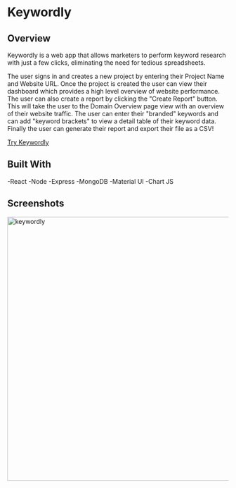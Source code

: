 # Keywordly
## Overview
Keywordly is a web app that allows marketers to perform keyword research with just a few clicks, eliminating the need for tedious spreadsheets.

The user signs in and creates a new project by entering their Project Name and Website URL. Once the project is created the user can view their dashboard which provides a high level overview of website performance. The user can also create a report by clicking the "Create Report" button. This will take the user to the Domain Overview page view with an overview of their website traffic. The user can enter their "branded" keywords and can add "keyword brackets" to view a detail table of their keyword data. Finally the user can generate their report and export their file as a CSV!

[Try Keywordly](https://keywordly.herokuapp.com/)

## Built With

-React
-Node
-Express
-MongoDB 
-Material UI
-Chart JS


## Screenshots
<img src="./public/images/readme.png" width="600" title="keywordly">